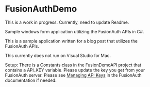 # FusionAuthDemo
This is a work in progress. Currently, need to update Readme.

Sample windows form application utilizing the FusionAuth APIs in C#.

This is a sample application written for a blog post that utilizes the FusionAuth APIs.

This currently does not run on Visual Studio for Mac.

Setup:
There is a Constants class in the FusionDemoAPI project that contains a API_KEY variable.  Please update the key you get from your FusionAuth server.  Please see [Managing API Keys](https://fusionauth.io/docs/v1/tech/apis/authentication#managing-api-keys) in the FusionAuth documentation if needed.


